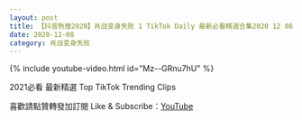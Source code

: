 ```yaml
---
layout: post
title: 【抖音熱搜2020】肖战变身失败 1 TikTok Daily 最新必看精選合集2020 12 08
date: 2020-12-08
category: 肖战变身失败
---
```


{% include youtube-video.html id="Mz--GRnu7hU" %}

2021必看 最新精選 Top TikTok Trending Clips

喜歡請點贊轉發加訂閱 Like & Subscribe：[YouTube](https://www.youtube.com/channel/UCAoR7VcanIPd04uEq_GIylA/videos)

